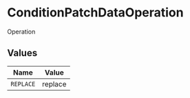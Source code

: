 # ConditionPatchDataOperation

Operation


## Values

| Name      | Value     |
| --------- | --------- |
| `REPLACE` | replace   |